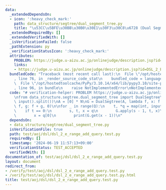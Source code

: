 ```yaml
---
data:
  _extendedDependsOn:
  - icon: ':heavy_check_mark:'
    path: data_structure/segtree/dual_segment_tree.py
    title: "\u53CC\u5BFE\u30BB\u30B0\u30E1\u30F3\u30C8\u6728 (Dual Segment Tree)"
  _extendedRequiredBy: []
  _extendedVerifiedWith: []
  _isVerificationFailed: false
  _pathExtension: py
  _verificationStatusIcon: ':heavy_check_mark:'
  attributes:
    PROBLEM: https://judge.u-aizu.ac.jp/onlinejudge/description.jsp?id=DSL_2_E
    links:
    - https://judge.u-aizu.ac.jp/onlinejudge/description.jsp?id=DSL_2_E
  bundledCode: "Traceback (most recent call last):\n  File \"/opt/hostedtoolcache/PyPy/3.10.14/x64/lib/pypy3.10/site-packages/onlinejudge_verify/documentation/build.py\"\
    , line 76, in _render_source_code_stat\n    bundled_code = language.bundle(\n\
    \  File \"/opt/hostedtoolcache/PyPy/3.10.14/x64/lib/pypy3.10/site-packages/onlinejudge_verify/languages/python.py\"\
    , line 96, in bundle\n    raise NotImplementedError\nNotImplementedError\n"
  code: "# verification-helper: PROBLEM https://judge.u-aizu.ac.jp/onlinejudge/description.jsp?id=DSL_2_E\n\
    \nfrom data_structure.segtree.dual_segment_tree import DualSegtree\n\nN, Q = map(int,\
    \ input().split())\nA = [0] * N\nG = DualSegtree(A, lambda f, x: f + x, lambda\
    \ f, g: f + g, 0)\n\nfor _ in range(Q):\n    t, *q = map(int, input().split())\n\
    \    if t == 0:\n        s, t, x = q\n        G.apply(s - 1, t, x)\n    else:\n\
    \        x = q[0]\n        print(G.get(x - 1))\n"
  dependsOn:
  - data_structure/segtree/dual_segment_tree.py
  isVerificationFile: true
  path: test/aoj/dsl/dsl_2_e_range_add_query.test.py
  requiredBy: []
  timestamp: '2024-06-19 11:57:13+09:00'
  verificationStatus: TEST_ACCEPTED
  verifiedWith: []
documentation_of: test/aoj/dsl/dsl_2_e_range_add_query.test.py
layout: document
redirect_from:
- /verify/test/aoj/dsl/dsl_2_e_range_add_query.test.py
- /verify/test/aoj/dsl/dsl_2_e_range_add_query.test.py.html
title: test/aoj/dsl/dsl_2_e_range_add_query.test.py
---
```

